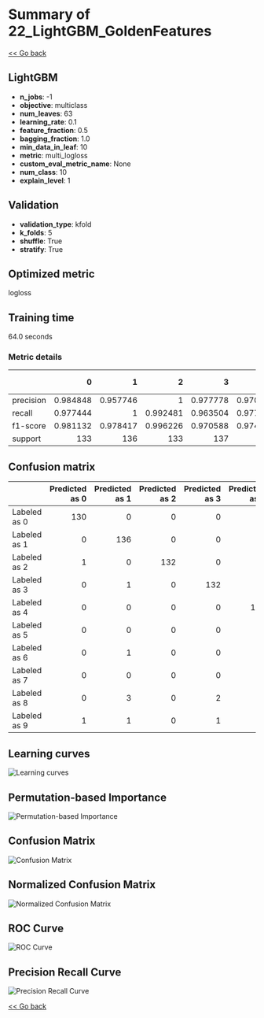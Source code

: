 # Summary of 22_LightGBM_GoldenFeatures

[<< Go back](../README.md)


## LightGBM
- **n_jobs**: -1
- **objective**: multiclass
- **num_leaves**: 63
- **learning_rate**: 0.1
- **feature_fraction**: 0.5
- **bagging_fraction**: 1.0
- **min_data_in_leaf**: 10
- **metric**: multi_logloss
- **custom_eval_metric_name**: None
- **num_class**: 10
- **explain_level**: 1

## Validation
 - **validation_type**: kfold
 - **k_folds**: 5
 - **shuffle**: True
 - **stratify**: True

## Optimized metric
logloss

## Training time

64.0 seconds

### Metric details
|           |          0 |          1 |          2 |          3 |          4 |          5 |          6 |          7 |          8 |          9 |   accuracy |   macro avg |   weighted avg |   logloss |
|:----------|-----------:|-----------:|-----------:|-----------:|-----------:|-----------:|-----------:|-----------:|-----------:|-----------:|-----------:|------------:|---------------:|----------:|
| precision |   0.984848 |   0.957746 |   1        |   0.977778 |   0.970803 |   0.97037  |   0.985185 |   0.963768 |   0.975806 |   0.919708 |   0.970304 |    0.970601 |       0.970538 | 0.0962352 |
| recall    |   0.977444 |   1        |   0.992481 |   0.963504 |   0.977941 |   0.963235 |   0.977941 |   0.992537 |   0.923664 |   0.933333 |   0.970304 |    0.970208 |       0.970304 | 0.0962352 |
| f1-score  |   0.981132 |   0.978417 |   0.996226 |   0.970588 |   0.974359 |   0.96679  |   0.98155  |   0.977941 |   0.94902  |   0.926471 |   0.970304 |    0.970249 |       0.970267 | 0.0962352 |
| support   | 133        | 136        | 133        | 137        | 136        | 136        | 136        | 134        | 131        | 135        |   0.970304 | 1347        |    1347        | 0.0962352 |


## Confusion matrix
|              |   Predicted as 0 |   Predicted as 1 |   Predicted as 2 |   Predicted as 3 |   Predicted as 4 |   Predicted as 5 |   Predicted as 6 |   Predicted as 7 |   Predicted as 8 |   Predicted as 9 |
|:-------------|-----------------:|-----------------:|-----------------:|-----------------:|-----------------:|-----------------:|-----------------:|-----------------:|-----------------:|-----------------:|
| Labeled as 0 |              130 |                0 |                0 |                0 |                2 |                1 |                0 |                0 |                0 |                0 |
| Labeled as 1 |                0 |              136 |                0 |                0 |                0 |                0 |                0 |                0 |                0 |                0 |
| Labeled as 2 |                1 |                0 |              132 |                0 |                0 |                0 |                0 |                0 |                0 |                0 |
| Labeled as 3 |                0 |                1 |                0 |              132 |                0 |                2 |                0 |                1 |                0 |                1 |
| Labeled as 4 |                0 |                0 |                0 |                0 |              133 |                0 |                0 |                0 |                0 |                3 |
| Labeled as 5 |                0 |                0 |                0 |                0 |                0 |              131 |                1 |                0 |                0 |                4 |
| Labeled as 6 |                0 |                1 |                0 |                0 |                1 |                0 |              133 |                0 |                1 |                0 |
| Labeled as 7 |                0 |                0 |                0 |                0 |                1 |                0 |                0 |              133 |                0 |                0 |
| Labeled as 8 |                0 |                3 |                0 |                2 |                0 |                0 |                1 |                1 |              121 |                3 |
| Labeled as 9 |                1 |                1 |                0 |                1 |                0 |                1 |                0 |                3 |                2 |              126 |

## Learning curves
![Learning curves](learning_curves.png)

## Permutation-based Importance
![Permutation-based Importance](permutation_importance.png)
## Confusion Matrix

![Confusion Matrix](confusion_matrix.png)


## Normalized Confusion Matrix

![Normalized Confusion Matrix](confusion_matrix_normalized.png)


## ROC Curve

![ROC Curve](roc_curve.png)


## Precision Recall Curve

![Precision Recall Curve](precision_recall_curve.png)



[<< Go back](../README.md)

